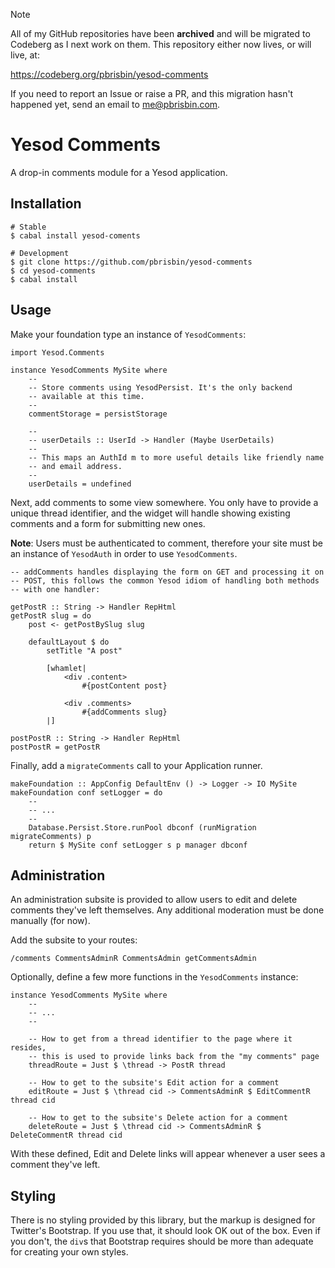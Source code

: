 > [!NOTE]
> All of my GitHub repositories have been **archived** and will be migrated to
> Codeberg as I next work on them. This repository either now lives, or will
> live, at:
>
> https://codeberg.org/pbrisbin/yesod-comments
>
> If you need to report an Issue or raise a PR, and this migration hasn't
> happened yet, send an email to me@pbrisbin.com.

# Yesod Comments

A drop-in comments module for a Yesod application.

## Installation

~~~ { .bash }
# Stable
$ cabal install yesod-coments

# Development
$ git clone https://github.com/pbrisbin/yesod-comments
$ cd yesod-comments
$ cabal install
~~~

## Usage

Make your foundation type an instance of `YesodComments`:

~~~ { .haskell }
import Yesod.Comments

instance YesodComments MySite where
    --
    -- Store comments using YesodPersist. It's the only backend 
    -- available at this time.
    --
    commentStorage = persistStorage

    --
    -- userDetails :: UserId -> Handler (Maybe UserDetails)
    --
    -- This maps an AuthId m to more useful details like friendly name 
    -- and email address.
    --
    userDetails = undefined
~~~

Next, add comments to some view somewhere. You only have to provide a 
unique thread identifier, and the widget will handle showing existing 
comments and a form for submitting new ones.

**Note**: Users must be authenticated to comment, therefore your site 
must be an instance of `YesodAuth` in order to use `YesodComments`.

~~~ { .haskell }
-- addComments handles displaying the form on GET and processing it on 
-- POST, this follows the common Yesod idiom of handling both methods 
-- with one handler:

getPostR :: String -> Handler RepHtml
getPostR slug = do
    post <- getPostBySlug slug

    defaultLayout $ do
        setTitle "A post"

        [whamlet|
            <div .content>
                #{postContent post}

            <div .comments>
                #{addComments slug}
        |]

postPostR :: String -> Handler RepHtml
postPostR = getPostR
~~~

Finally, add a `migrateComments` call to your Application runner.

~~~ { .haskell }
makeFoundation :: AppConfig DefaultEnv () -> Logger -> IO MySite
makeFoundation conf setLogger = do
    --
    -- ...
    --
    Database.Persist.Store.runPool dbconf (runMigration migrateComments) p
    return $ MySite conf setLogger s p manager dbconf
~~~

## Administration

An administration subsite is provided to allow users to edit and delete 
comments they've left themselves. Any additional moderation must be done 
manually (for now).

Add the subsite to your routes:

~~~
/comments CommentsAdminR CommentsAdmin getCommentsAdmin
~~~

Optionally, define a few more functions in the `YesodComments` instance:

~~~ { .haskell }
instance YesodComments MySite where
    --
    -- ...
    --

    -- How to get from a thread identifier to the page where it resides, 
    -- this is used to provide links back from the "my comments" page
    threadRoute = Just $ \thread -> PostR thread

    -- How to get to the subsite's Edit action for a comment
    editRoute = Just $ \thread cid -> CommentsAdminR $ EditCommentR thread cid

    -- How to get to the subsite's Delete action for a comment
    deleteRoute = Just $ \thread cid -> CommentsAdminR $ DeleteCommentR thread cid
~~~

With these defined, Edit and Delete links will appear whenever a user 
sees a comment they've left.

## Styling

There is no styling provided by this library, but the markup is designed 
for Twitter's Bootstrap. If you use that, it should look OK out of the 
box. Even if you don't, the `div`s that Bootstrap requires should be 
more than adequate for creating your own styles.
